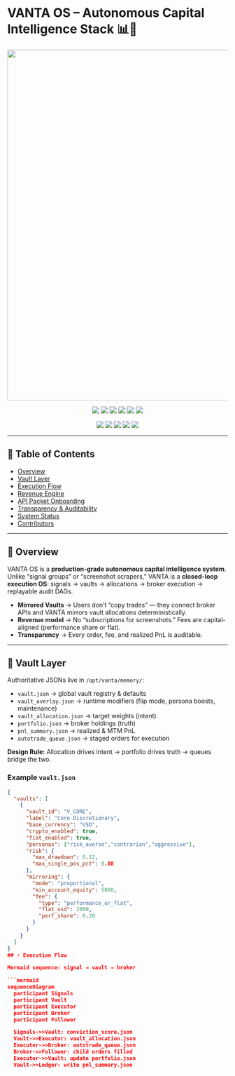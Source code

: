 # VANTA OS – Autonomous Capital Intelligence Stack 📊🔐

<p align="center">
  <img src="https://i.postimg.cc/QdV16pcB/IMG-4837.jpg" width="800"/>
</p>

<p align="center">
  <img src="https://img.shields.io/badge/Python-3.10+-blue" />
  <img src="https://img.shields.io/badge/Build-passing-brightgreen" />
  <img src="https://img.shields.io/badge/Coverage-85%25-green" />
  <img src="https://img.shields.io/badge/Dependencies-up%20to%20date-success" />
  <img src="https://img.shields.io/badge/Code%20Style-black-black" />
  <img src="https://img.shields.io/badge/License-All%20Rights%20Reserved-red" />
</p>

<p align="center">
  <img src="https://img.shields.io/badge/Secure-By%20Design-blue" />
  <img src="https://img.shields.io/badge/Audit-Immutable%20Logs-orange" />
  <img src="https://img.shields.io/badge/Uptime-99.9%25-brightgreen" />
  <img src="https://img.shields.io/badge/Monitoring-Enabled-blue" />
  <img src="https://img.shields.io/badge/Drift%20Detection-<24h-red" />
</p>

---

## 📑 Table of Contents
- [Overview](#overview)
- [Vault Layer](#vault-layer)
- [Execution Flow](#execution-flow)
- [Revenue Engine](#revenue-engine)
- [API Packet Onboarding](#api-packet-onboarding)
- [Transparency & Auditability](#transparency--auditability)
- [System Status](#system-status)
- [Contributors](#contributors)

---

## 🔎 Overview
VANTA OS is a **production-grade autonomous capital intelligence system**. Unlike “signal groups” or “screenshot scrapers,” VANTA is a **closed-loop execution OS**: signals → vaults → allocations → broker execution → replayable audit DAGs.

- **Mirrored Vaults** → Users don’t “copy trades” — they connect broker APIs and VANTA mirrors vault allocations deterministically.  
- **Revenue model** → No “subscriptions for screenshots.” Fees are capital-aligned (performance share or flat).  
- **Transparency** → Every order, fee, and realized PnL is auditable.

---

## 🔐 Vault Layer
Authoritative JSONs live in `/opt/vanta/memory/`:
- `vault.json` → global vault registry & defaults  
- `vault_overlay.json` → runtime modifiers (flip mode, persona boosts, maintenance)  
- `vault_allocation.json` → target weights (intent)  
- `portfolio.json` → broker holdings (truth)  
- `pnl_summary.json` → realized & MTM PnL  
- `autotrade_queue.json` → staged orders for execution  

**Design Rule:** Allocation drives intent → portfolio drives truth → queues bridge the two.

### Example `vault.json`
```json
{
  "vaults": [
    {
      "vault_id": "V_CORE",
      "label": "Core Discretionary",
      "base_currency": "USD",
      "crypto_enabled": true,
      "fiat_enabled": true,
      "personas": ["risk_averse","contrarian","aggressive"],
      "risk": {
        "max_drawdown": 0.12,
        "max_single_pos_pct": 0.08
      },
      "mirroring": {
        "mode": "proportional",
        "min_account_equity": 5000,
        "fee": {
          "type": "performance_or_flat",
          "flat_usd": 2000,
          "perf_share": 0.20
        }
      }
    }
  ]
}
## ⚡ Execution Flow

Mermaid sequence: signal → vault → broker

```mermaid
sequenceDiagram
  participant Signals
  participant Vault
  participant Executor
  participant Broker
  participant Follower

  Signals->>Vault: conviction_score.json
  Vault->>Executor: vault_allocation.json
  Executor->>Broker: autotrade_queue.json
  Broker->>Follower: child orders filled
  Executor->>Vault: update portfolio.json
  Vault->>Ledger: write pnl_summary.json
